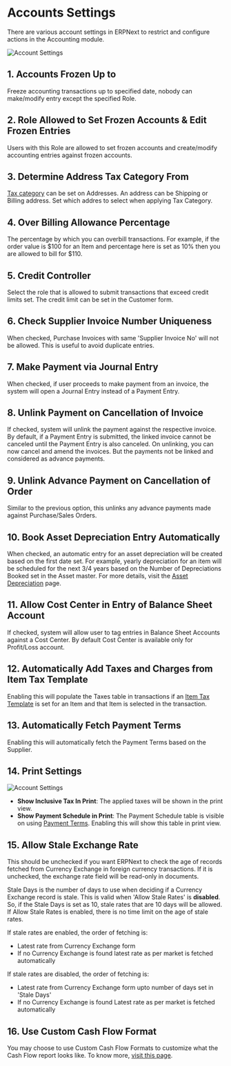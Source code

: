 <!-- add-breadcrumbs -->
# Accounts Settings

There are various account settings in ERPNext to restrict and configure actions in the Accounting module.

![Account Settings]({{docs_base_url}}/assets/img/accounts/account-settings.png)

## 1. Accounts Frozen Up to
Freeze accounting transactions up to specified date, nobody can make/modify entry except the specified Role.

## 2. Role Allowed to Set Frozen Accounts & Edit Frozen Entries
Users with this Role are allowed to set frozen accounts and create/modify accounting entries against frozen accounts.

## 3. Determine Address Tax Category From
[Tax category](/docs/user/manual/en/accounts/tax-category) can be set on Addresses. An address can be Shipping or Billing address. Set which addres to select when applying Tax Category.

## 4. Over Billing Allowance Percentage
The percentage by which you can overbill transactions. For example, if the order value is $100 for an Item and percentage here is set as 10% then you are allowed to bill for $110.

## 5. Credit Controller
Select the role that is allowed to submit transactions that exceed credit limits set. The credit limit can be set in the Customer form.

## 6. Check Supplier Invoice Number Uniqueness
When checked, Purchase Invoices with same 'Supplier Invoice No' will not be allowed. This is useful to avoid duplicate entries. 

## 7. Make Payment via Journal Entry
When checked, if user proceeds to make payment from an invoice, the system will open a Journal Entry instead of a Payment Entry.

## 8. Unlink Payment on Cancellation of Invoice
If checked, system will unlink the payment against the respective invoice. By default, if a Payment Entry is submitted, the linked invoice cannot be canceled until the Payment Entry is also canceled. On unlinking, you can now cancel and amend the invoices. But the payments not be linked and considered as advance payments.

## 9. Unlink Advance Payment on Cancellation of Order
Similar to the previous option, this unlinks any advance payments made against Purchase/Sales Orders. 


## 10. Book Asset Depreciation Entry Automatically
When checked, an automatic entry for an asset depreciation will be created based on the first date set. For example, yearly depreciation for an item will be scheduled for the next 3/4 years based on the Number of Depreciations Booked set in the Asset master. For more details, visit the [Asset Depreciation](/docs/user/manual/en/asset/asset-depreciation) page.

## 11. Allow Cost Center in Entry of Balance Sheet Account
If checked, system will allow user to tag entries in Balance Sheet Accounts against a Cost Center. By default Cost Center is available only for Profit/Loss account.

## 12. Automatically Add Taxes and Charges from Item Tax Template
Enabling this will populate the Taxes table in transactions if an [Item Tax Template](/docs/user/manual/en/accounts/item-tax-template) is set for an Item and that Item is selected in the transaction.

## 13. Automatically Fetch Payment Terms
Enabling this will automatically fetch the Payment Terms based on the Supplier. 

## 14. Print Settings

![Account Settings]({{docs_base_url}}/assets/img/accounts/account-settings-1.png)

* **Show Inclusive Tax In Print**: The applied taxes will be shown in the print view.
* **Show Payment Schedule in Print**: The Payment Schedule table is visible on using [Payment Terms](/docs/user/manual/en/accounts/payment-terms). Enabling this will show this table in print view.

## 15. Allow Stale Exchange Rate
This should be unchecked if you want ERPNext to check the age of records fetched from Currency Exchange in foreign currency transactions. If it is unchecked, the exchange rate field will be read-only in documents.

Stale Days is the number of days to use when deciding if a Currency Exchange record is stale. This is valid when 'Allow Stale Rates' is **disabled**. So, if the Stale Days is set as 10, stale rates that are 10 days will be allowed. If Allow Stale Rates is enabled, there is no time limit on the age of stale rates.

If stale rates are enabled, the order of fetching is:

* Latest rate from Currency Exchange form
* If no Currency Exchange is found latest rate as per market is fetched automatically

If stale rates are disabled, the order of fetching is:

* Latest rate from Currency Exchange form upto number of days set in 'Stale Days'
* If no Currency Exchange is found Latest rate as per market is fetched automatically


## 16. Use Custom Cash Flow Format
You may choose to use Custom Cash Flow Formats to customize what the Cash Flow report looks like. To know more, [visit this page](/docs/user/manual/en/accounts/articles/how-to-customise-cash-flow-report).